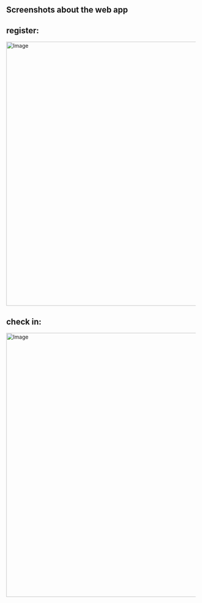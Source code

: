## Screenshots about the web app

## register:
<img width="700" alt="Image" src="https://github.com/user-attachments/assets/b3556e27-b0d5-47f4-a26b-8b36896cce5e" />

## check in:
<img width="700" alt="Image" src="https://github.com/user-attachments/assets/b79a56b1-99f8-4e9d-9c0b-d174719c0bee" />
